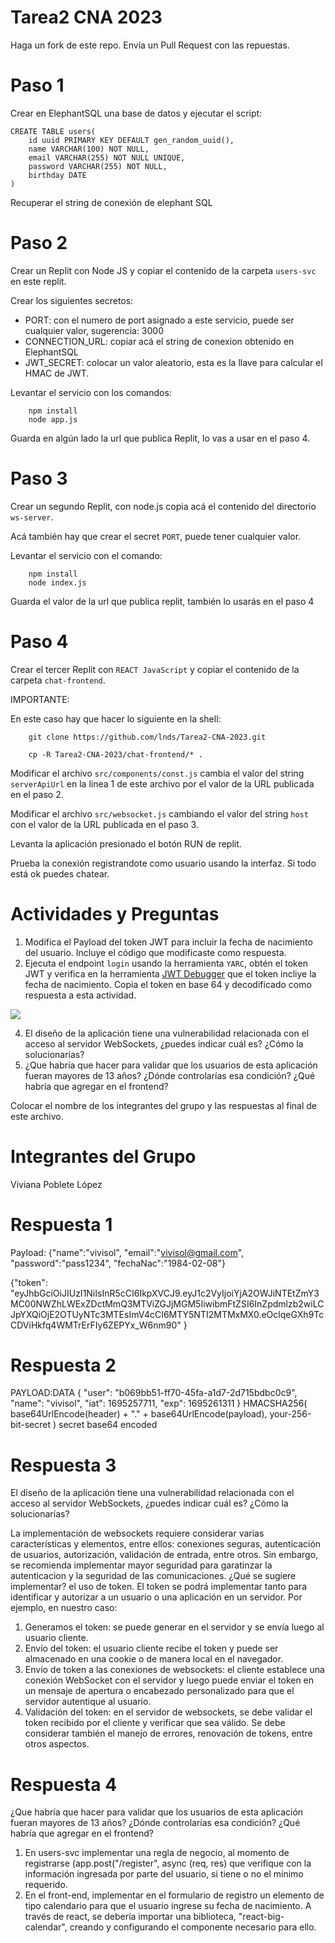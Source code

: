 # Tarea2 CNA 2023

Haga un fork de este repo.
Envía un Pull Request con las repuestas.

# Paso 1

Crear en ElephantSQL una base de datos y ejecutar el script:

```
CREATE TABLE users(
    id uuid PRIMARY KEY DEFAULT gen_random_uuid(),
    name VARCHAR(100) NOT NULL,
    email VARCHAR(255) NOT NULL UNIQUE,
    password VARCHAR(255) NOT NULL,
    birthday DATE
)
```

Recuperar el string de conexión de elephant SQL

# Paso 2

Crear un Replit con Node JS y copiar el contenido de la carpeta `users-svc` en este replit.

Crear los siguientes secretos:

- PORT: con el numero de port asignado a este servicio, puede ser cualquier valor, sugerencia: 3000
- CONNECTION_URL: copiar acá el string de conexion obtenido en ElephantSQL
- JWT_SECRET: colocar un valor aleatorio, esta es la llave para calcular el HMAC de JWT.


Levantar el servicio con los comandos:

        npm install
        node app.js

Guarda en algún lado la url que publica Replit, lo vas a usar en el paso 4.

# Paso 3

Crear un segundo Replit, con node.js copia acá el contenido del directorio `ws-server`.

Acá también hay que crear el secret `PORT`, puede tener cualquier valor.

Levantar el servicio con el comando:

        npm install
        node index.js

Guarda el valor de la url que publica replit, también lo usarás en el paso 4

# Paso 4

Crear el tercer Replit con `REACT JavaScript` y copiar el contenido de la carpeta `chat-frontend`.

IMPORTANTE:

En este caso hay que hacer lo siguiente en la shell:

        git clone https://github.com/lnds/Tarea2-CNA-2023.git

        cp -R Tarea2-CNA-2023/chat-frontend/* .


Modificar el archivo `src/components/const.js` cambia el valor del string `serverApiUrl` en la linea 1 de este archivo por el valor de la URL publicada en el paso 2.

Modificar el archivo `src/websocket.js` cambiando el valor del string `host` con el valor de la URL publicada en el paso 3.

Levanta la aplicación presionado el botón RUN de replit.

Prueba la conexión registrandote como usuario usando la interfaz. Si todo está ok puedes chatear.

# Actividades y Preguntas

1. Modifica el Payload del token JWT para incluir la fecha de nacimiento del usuario. Incluye el código que modificaste como respuesta.
2. Ejecuta el endpoint `login` usando la herramienta `YARC`, obtén el token JWT y verifica en la herramienta [JWT Debugger](https://jwt.io) que el token incliye la fecha de nacimiento. Copia el token en base 64 y decodificado como respuesta a esta actividad.

![](yarc.png)   

4. El diseño de la aplicación tiene una vulnerabilidad relacionada con el acceso al servidor WebSockets, ¿puedes indicar cuál es? ¿Cómo la solucionarías?
5. ¿Que habría que hacer para validar que los usuarios de esta aplicación fueran mayores de 13 años? ¿Dónde controlarías esa condición? ¿Qué habría que agregar en el frontend?

Colocar el nombre de los integrantes del grupo y las respuestas al final de este archivo.

# Integrantes del Grupo
Viviana Poblete López

# Respuesta 1
Payload:
{"name":"vivisol", 
"email":"vivisol@gmail.com", "password":"pass1234",
"fechaNac":"1984-02-08"}

{"token": "eyJhbGciOiJIUzI1NiIsInR5cCI6IkpXVCJ9.eyJ1c2VyIjoiYjA2OWJiNTEtZmY3MC00NWZhLWExZDctMmQ3MTViZGJjMGM5IiwibmFtZSI6InZpdmlzb2wiLCJpYXQiOjE2OTUyNTc3MTEsImV4cCI6MTY5NTI2MTMxMX0.eOclqeGXh9TcCDViHkfq4WMTrErFIy6ZEPYx_W6nm90"
}

# Respuesta 2
PAYLOAD:DATA
{
  "user": "b069bb51-ff70-45fa-a1d7-2d715bdbc0c9",
  "name": "vivisol",
  "iat": 1695257711,
  "exp": 1695261311
}
HMACSHA256(
  base64UrlEncode(header) + "." +
  base64UrlEncode(payload),
  your-256-bit-secret
) secret base64 encoded

# Respuesta 3
 El diseño de la aplicación tiene una vulnerabilidad relacionada con el acceso al servidor WebSockets, ¿puedes indicar cuál es? ¿Cómo la solucionarías?
 
La implementación de websockets requiere considerar varias características y elementos, entre ellos: conexiones seguras, 
autenticación de usuarios, autorización, validación de entrada, entre otros. Sin embargo, se recomienda implementar mayor seguridad 
para garatinzar la autenticacion y la seguridad de las comunicaciones. 
¿Qué se sugiere implementar? el uso de token. El token se podrá implementar tanto para identificar y autorizar a un usuario o una aplicación en un servidor.
Por ejemplo, en nuestro caso: 
1. Generamos el token: se puede generar en el servidor y se envía luego al usuario cliente.
2. Envío del token: el usuario cliente recibe el token y puede ser almacenado en una cookie o de manera local en el navegador.
3. Envío de token a las conexiones de websockets: el cliente establece una conexión WebSocket con el servidor y luego puede enviar el token en un mensaje
   de apertura o encabezado personalizado para que el servidor autentique al usuario.
4. Validación del token: en el servidor de websockets, se debe validar el token recibido por el cliente y verificar que sea válido.
Se debe considerar también el manejo de errores, renovación de tokens, entre otros aspectos.

# Respuesta 4
¿Que habría que hacer para validar que los usuarios de esta aplicación fueran mayores de 13 años? ¿Dónde controlarías esa condición? ¿Qué habría que agregar en el frontend?
1. En users-svc implementar una regla de negocio, al momento de registrarse  (app.post("/register", async (req, res) que verifique con la información ingresada por parte del usuario, si tiene o no el mínimo requerido.
2. En el front-end, implementar en el formulario de registro un elemento de tipo calendario para que el usuario ingrese su fecha de nacimiento. A través de react, se debería importar una biblioteca, "react-big-calendar", creando y configurando el componente necesario para ello. 







